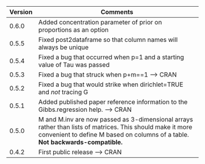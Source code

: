 Version | Comments
------- | --------
0.6.0   | Added concentration parameter of prior on proportions as an option
0.5.5   | Fixed post2dataframe so that column names will always be unique
0.5.4   | Fixed a bug that occurred when p=1 and a starting value of Tau was passed
0.5.3   | Fixed a bug that struck when p+m==1 --> CRAN
0.5.2   | Fixed a bug that would strike when dirichlet=TRUE and *not* tracing G
0.5.1   | Added published paper reference information to the Gibbs.regression help. --> CRAN
0.5.0   | M and M.inv are now passed as 3-dimensional arrays rather than lists of matrices. This should make it more convenient to define M based on columns of a table. **Not backwards-compatible.**
0.4.2   | First public release --> CRAN
